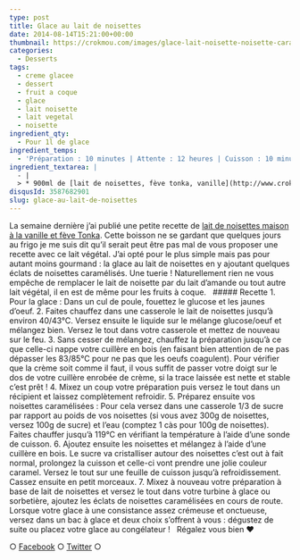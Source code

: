 ```yaml
---
type: post
title: Glace au lait de noisettes
date: 2014-08-14T15:21:00+00:00
thumbnail: https://crokmou.com/images/glace-lait-noisette-noisette-caramel.jpg
categories: 
  - Desserts
tags: 
  - creme glacee
  - dessert
  - fruit a coque
  - glace
  - lait noisette
  - lait vegetal
  - noisette
ingredient_qty: 
  - Pour 1l de glace
ingredient_temps: 
  - 'Préparation : 10 minutes | Attente : 12 heures | Cuisson : 10 minutes'
ingredient_textarea: |
  - |
  > * 900ml de [lait de noisettes, fève tonka, vanille](http://www.crokmou.com/lait-de-noisettes-maison-feve-tonka-vanille/ Lait de noisettes maison, fève tonka, vanille)> * 60g de glucose atomisé> * 3 jaunes d'oeuf> * noisettes concassées> * sucre> * eau
disqusId: 3587682901
slug: glace-au-lait-de-noisettes
---
```


La semaine dernière j’ai publié une petite recette de [lait de noisettes maison à la vanille et fève Tonka](http://www.crokmou.com/lait-de-noisettes-maison-feve-tonka-vanille/ "Lait de noisettes maison, fève tonka, vanille"). Cette boisson ne se gardant que quelques jours au frigo je me suis dit qu’il serait peut être pas mal de vous proposer une recette avec ce lait végétal. J’ai opté pour le plus simple mais pas pour autant moins gourmand : la glace au lait de noisettes en y ajoutant quelques éclats de noisettes caramélisés. Une tuerie ! Naturellement rien ne vous empêche de remplacer le lait de noisette par du lait d’amande ou tout autre lait végétal, il en est de même pour les fruits à coque.   ##### Recette 1\. Pour la glace : Dans un cul de poule, fouettez le glucose et les jaunes d’oeuf. 2\. Faites chauffez dans une casserole le lait de noisettes jusqu’à environ 40/43°C. Versez ensuite le liquide sur le mélange glucose/oeuf et mélangez bien. Versez le tout dans votre casserole et mettez de nouveau sur le feu. 3\. Sans cesser de mélangez, chauffez la préparation jusqu’à ce que celle-ci nappe votre cuillère en bois (en faisant bien attention de ne pas dépasser les 83/85°C pour ne pas que les oeufs coagulent). Pour vérifier que la crème soit comme il faut, il vous suffit de passer votre doigt sur le dos de votre cuillère enrobée de crème, si la trace laissée est nette et stable c’est prêt ! 4\. Mixez un coup votre préparation puis versez le tout dans un récipient et laissez complètement refroidir. 5\. Préparez ensuite vos noisettes caramélisées : Pour cela versez dans une casserole 1/3 de sucre par rapport au poids de vos noisettes (si vous avez 300g de noisettes, versez 100g de sucre) et l’eau (comptez 1 càs pour 100g de noisettes). Faites chauffer jusqu’à 119°C en vérifiant la température à l’aide d’une sonde de cuisson. 6\. Ajoutez ensuite les noisettes et mélangez à l’aide d’une cuillère en bois. Le sucre va cristalliser autour des noisettes c’est out à fait normal, prolongez la cuisson et celle-ci vont prendre une jolie couleur caramel. Versez le tout sur une feuille de cuisson jusqu’à refroidissement. Cassez ensuite en petit morceaux. 7\. Mixez à nouveau votre préparation à base de lait de noisettes et versez le tout dans votre turbine à glace ou sorbetière, ajoutez les éclats de noisettes caramélisées en cours de route. Lorsque votre glace à une consistance assez crémeuse et onctueuse, versez dans un bac à glace et deux choix s’offrent à vous : dégustez de suite ou placez votre glace au congélateur !   Régalez vous bien ❤  

○ [Facebook](https://www.facebook.com/crokmou.blog) ○ [Twitter](https://twitter.com/Crokmou) ○